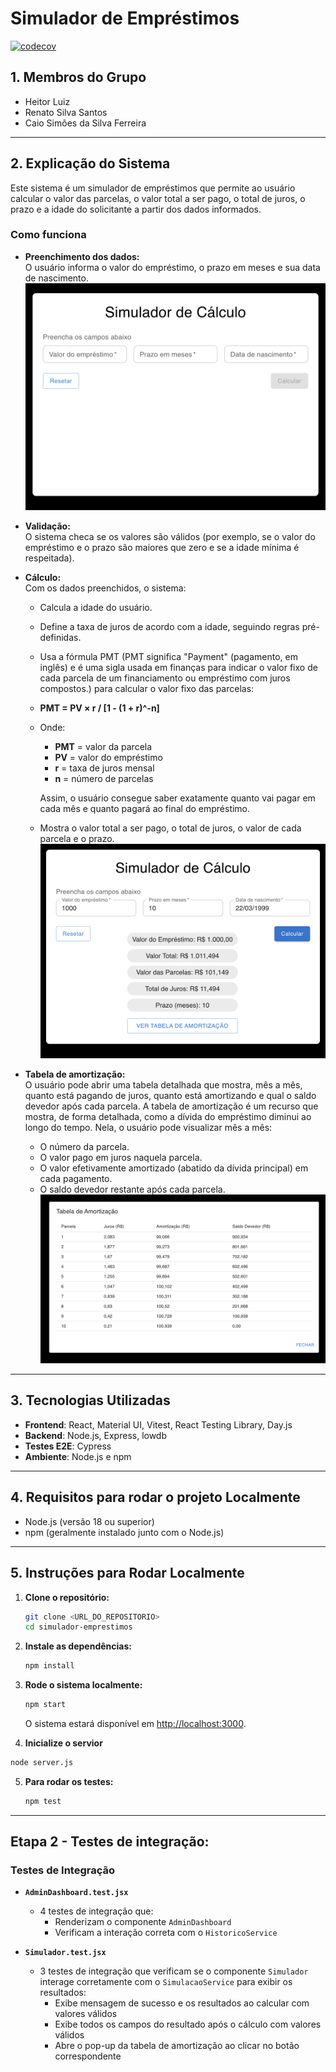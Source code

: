 # Simulador de Empréstimos

[![codecov](https://codecov.io/gh/heitorluizp/simulador-emprestimo-teste-software/branch/main/graph/badge.svg)](https://codecov.io/gh/heitorluizp/simulador-emprestimo-teste-software)

## 1. Membros do Grupo

- Heitor Luiz
- Renato Silva Santos
- Caio Simões da Silva Ferreira

---

## 2. Explicação do Sistema

Este sistema é um simulador de empréstimos que permite ao usuário calcular o valor das parcelas, o valor total a ser pago, o total de juros, o prazo e a idade do solicitante a partir dos dados informados.

### Como funciona

- **Preenchimento dos dados:**  
   O usuário informa o valor do empréstimo, o prazo em meses e sua data de nascimento.
  ![alt text](image-1.png)

- **Validação:**  
  O sistema checa se os valores são válidos (por exemplo, se o valor do empréstimo e o prazo são maiores que zero e se a idade mínima é respeitada).

- **Cálculo:**  
  Com os dados preenchidos, o sistema:

  - Calcula a idade do usuário.
  - Define a taxa de juros de acordo com a idade, seguindo regras pré-definidas.
  - Usa a fórmula PMT (PMT significa "Payment" (pagamento, em inglês) e é uma sigla usada em finanças para indicar o valor fixo de cada parcela de um financiamento ou empréstimo com juros compostos.) para calcular o valor fixo das parcelas:
  - **PMT = PV × r / [1 - (1 + r)^-n]**
  - Onde:

    - **PMT** = valor da parcela
    - **PV** = valor do empréstimo
    - **r** = taxa de juros mensal
    - **n** = número de parcelas

    Assim, o usuário consegue saber exatamente quanto vai pagar em cada mês e quanto pagará ao final do empréstimo.

  - Mostra o valor total a ser pago, o total de juros, o valor de cada parcela e o prazo.
    ![alt text](image-2.png)

- **Tabela de amortização:**  
  O usuário pode abrir uma tabela detalhada que mostra, mês a mês, quanto está pagando de juros, quanto está amortizando e qual o saldo devedor após cada parcela.
  A tabela de amortização é um recurso que mostra, de forma detalhada, como a dívida do empréstimo diminui ao longo do tempo. Nela, o usuário pode visualizar mês a mês:
  - O número da parcela.
  - O valor pago em juros naquela parcela.
  - O valor efetivamente amortizado (abatido da dívida principal) em cada pagamento.
  - O saldo devedor restante após cada parcela.
    ![alt text](image-3.png)

---

## 3. Tecnologias Utilizadas

- **Frontend**: React, Material UI, Vitest, React Testing Library, Day.js
- **Backend**: Node.js, Express, lowdb
- **Testes E2E**: Cypress
- **Ambiente**: Node.js e npm

---

## 4. Requisitos para rodar o projeto Localmente

- Node.js (versão 18 ou superior)
- npm (geralmente instalado junto com o Node.js)

---

## 5. Instruções para Rodar Localmente

1. **Clone o repositório:**

   ```sh
   git clone <URL_DO_REPOSITORIO>
   cd simulador-emprestimos
   ```

2. **Instale as dependências:**

   ```sh
   npm install
   ```

3. **Rode o sistema localmente:**

   ```sh
   npm start
   ```

   O sistema estará disponível em [http://localhost:3000](http://localhost:3000).

4. **Inicialize o servior**

```sh
node server.js
```

5. **Para rodar os testes:**
   ```sh
   npm test
   ```

---

## Etapa 2 - Testes de integração:

### Testes de Integração

- **`AdminDashboard.test.jsx`**

  - 4 testes de integração que:
    - Renderizam o componente `AdminDashboard`
    - Verificam a interação correta com o `HistoricoService`

- **`Simulador.test.jsx`**
  - 3 testes de integração que verificam se o componente `Simulador` interage corretamente com o `SimulacaoService` para exibir os resultados:
    - Exibe mensagem de sucesso e os resultados ao calcular com valores válidos
    - Exibe todos os campos do resultado após o cálculo com valores válidos
    - Abre o pop-up da tabela de amortização ao clicar no botão correspondente

